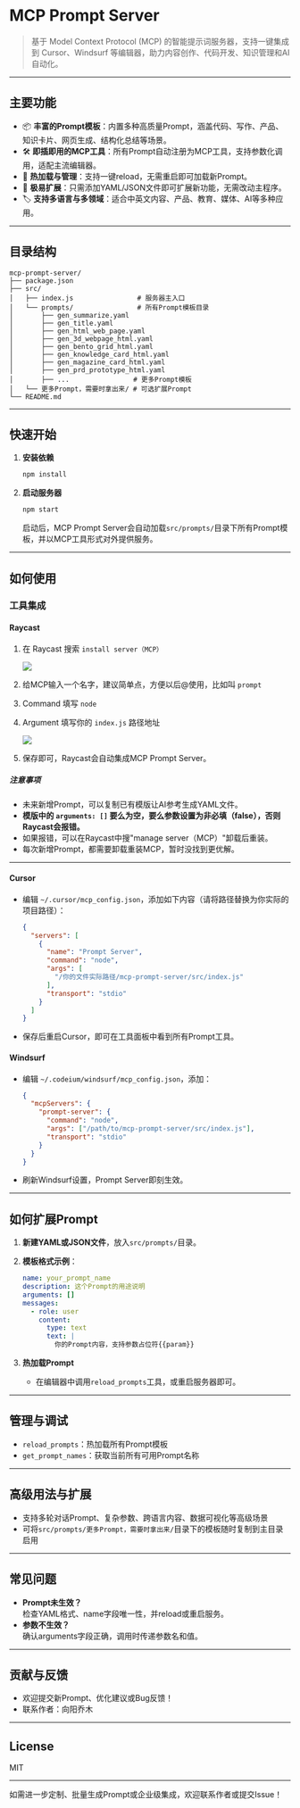 # MCP Prompt Server

> 基于 Model Context Protocol (MCP) 的智能提示词服务器，支持一键集成到 Cursor、Windsurf 等编辑器，助力内容创作、代码开发、知识管理和AI自动化。

---

## 主要功能

- 📦 **丰富的Prompt模板**：内置多种高质量Prompt，涵盖代码、写作、产品、知识卡片、网页生成、结构化总结等场景。
- 🛠️ **即插即用的MCP工具**：所有Prompt自动注册为MCP工具，支持参数化调用，适配主流编辑器。
- 🔄 **热加载与管理**：支持一键reload，无需重启即可加载新Prompt。
- 🧩 **极易扩展**：只需添加YAML/JSON文件即可扩展新功能，无需改动主程序。
- 🏷️ **支持多语言与多领域**：适合中英文内容、产品、教育、媒体、AI等多种应用。

---

## 目录结构

```
mcp-prompt-server/
├── package.json
├── src/
│   ├── index.js                # 服务器主入口
│   └── prompts/                # 所有Prompt模板目录
│       ├── gen_summarize.yaml
│       ├── gen_title.yaml
│       ├── gen_html_web_page.yaml
│       ├── gen_3d_webpage_html.yaml
│       ├── gen_bento_grid_html.yaml
│       ├── gen_knowledge_card_html.yaml
│       ├── gen_magazine_card_html.yaml
│       ├── gen_prd_prototype_html.yaml
│       ├── ...                # 更多Prompt模板
│   └── 更多Prompt，需要时拿出来/ # 可选扩展Prompt
└── README.md
```

---

## 快速开始

1. **安装依赖**

   ```bash
   npm install
   ```

2. **启动服务器**

   ```bash
   npm start
   ```

   启动后，MCP Prompt Server会自动加载`src/prompts/`目录下所有Prompt模板，并以MCP工具形式对外提供服务。

---

## 如何使用

### 工具集成

#### Raycast

1. 在 Raycast 搜索 `install server（MCP）`

   ![](https://img.t5t6.com/1747728547294-26c78178-6e42-4e02-a7f3-c9bd9cdbc1fe.png)

2. 给MCP输入一个名字，建议简单点，方便以后@使用，比如叫 `prompt`
3. Command 填写 `node`
4. Argument 填写你的 `index.js` 路径地址

   ![](https://img.t5t6.com/1747728622599-82551d14-937b-4e7c-9429-68d72b7036ce.png)

5. 保存即可，Raycast会自动集成MCP Prompt Server。

##### 注意事项
- 未来新增Prompt，可以复制已有模版让AI参考生成YAML文件。
- **模版中的 `arguments: []` 要么为空，要么参数设置为非必填（false），否则Raycast会报错。**
- 如果报错，可以在Raycast中搜"manage server（MCP）"卸载后重装。
- 每次新增Prompt，都需要卸载重装MCP，暂时没找到更优解。

---

#### Cursor

- 编辑 `~/.cursor/mcp_config.json`，添加如下内容（请将路径替换为你实际的项目路径）：

  ```json
  {
    "servers": [
      {
        "name": "Prompt Server",
        "command": "node",
        "args": [
          "/你的文件实际路径/mcp-prompt-server/src/index.js"
        ],
        "transport": "stdio"
      }
    ]
  }
  ```

- 保存后重启Cursor，即可在工具面板中看到所有Prompt工具。

#### Windsurf

- 编辑 `~/.codeium/windsurf/mcp_config.json`，添加：

  ```json
  {
    "mcpServers": {
      "prompt-server": {
        "command": "node",
        "args": ["/path/to/mcp-prompt-server/src/index.js"],
        "transport": "stdio"
      }
    }
  }
  ```

- 刷新Windsurf设置，Prompt Server即刻生效。

---

## 如何扩展Prompt

1. **新建YAML或JSON文件**，放入`src/prompts/`目录。
2. **模板格式示例**：

   ```yaml
   name: your_prompt_name
   description: 这个Prompt的用途说明
   arguments: []
   messages:
     - role: user
       content:
         type: text
         text: |
           你的Prompt内容，支持参数占位符{{param}}
   ```

3. **热加载Prompt**  
   - 在编辑器中调用`reload_prompts`工具，或重启服务器即可。

---

## 管理与调试

- `reload_prompts`：热加载所有Prompt模板
- `get_prompt_names`：获取当前所有可用Prompt名称

---

## 高级用法与扩展

- 支持多轮对话Prompt、复杂参数、跨语言内容、数据可视化等高级场景
- 可将`src/prompts/更多Prompt，需要时拿出来/`目录下的模板随时复制到主目录启用

---

## 常见问题

- **Prompt未生效？**  
  检查YAML格式、name字段唯一性，并reload或重启服务。
- **参数不生效？**  
  确认arguments字段正确，调用时传递参数名和值。

---

## 贡献与反馈

- 欢迎提交新Prompt、优化建议或Bug反馈！
- 联系作者：向阳乔木

---

## License

MIT

---

如需进一步定制、批量生成Prompt或企业级集成，欢迎联系作者或提交Issue！

